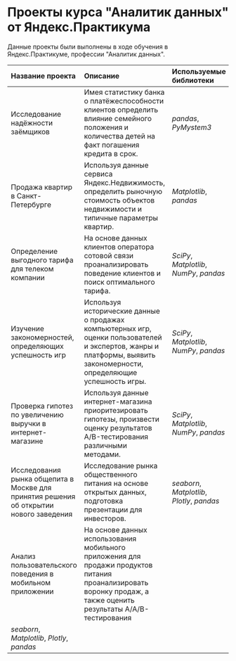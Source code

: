 # Проекты курса "Аналитик данных" от Яндекс.Практикума

Данные проекты были выполнены в ходе обучения в Яндекс.Практикуме, профессии "Аналитик данных".

| Название проекта | Описание | Используемые библиотеки | 
| :---------------------- | :---------------------- | :---------------------- |
| Исследование надёжности заёмщиков | Имея статистику банка о платёжеспособности клиентов определить влияние семейного положения и количества детей на факт погашения кредита в срок. | *pandas*, *PyMystem3*|
| Продажа квартир в Санкт-Петербурге| Используя данные сервиса Яндекс.Недвижимость, определить рыночную стоимость объектов недвижимости и типичные параметры квартир. | *Matplotlib*, *pandas*|
| Определение выгодного тарифа для телеком компании| На основе данных клиентов оператора сотовой связи проанализировать поведение клиентов и поиск оптимального тарифа. | *SciPy*, *Matplotlib*, *NumPy*, *pandas*|
| Изучение закономерностей, определяющих успешность игр| Используя исторические данные о продажах компьютерных игр, оценки пользователей и экспертов, жанры и платформы, выявить закономерности, определяющие успешность игры. | *SciPy*, *Matplotlib*, *NumPy*, *pandas*|
| Проверка гипотез по увеличению выручки в интернет-магазине| Используя данные интернет-магазина приоритезировать гипотезы, произвести оценку результатов A/B-тестирования различными методами. | *SciPy*, *Matplotlib*, *NumPy*, *pandas*|
| Исследования рынка общепита в Москве для принятия решения об открытии нового заведения| Исследование рынка общественного питания на основе открытых данных, подготовка презентации для инвесторов. | *seaborn*, *Matplotlib*, *Plotly*, *pandas*|
| Анализ пользовательского поведения в мобильном приложении| На основе данных использования мобильного приложения для продажи продуктов питания проанализировать воронку продаж, а также оценить результаты A/A/B-тестирования 
 | *seaborn*, *Matplotlib*, *Plotly*, *pandas*|
